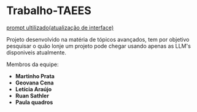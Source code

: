 # Trabalho-TAEES

<a href="https://docs.google.com/document/d/1KvMOqD5xNRl-wYGkX_GuYIs3vaQDXqkV94D14dZMAr4/edit" target="_blank" rel="noopener noreferrer">prompt ultilizado(atualização de interface)</a>

Projeto desenvolvido na matéria de tópicos avançados, tem por objetivo pesquisar o quão lonje um projeto pode chegar usando apenas as LLM's disponiveis atualmente.

Membros da equipe:

- **Martinho Prata**
- **Geovana Cena**
- **Letícia Araújo**
- **Ruan Sathler**
- **Paula quadros**
